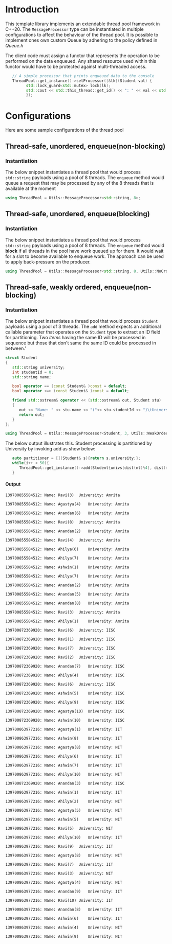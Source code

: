 # Introduction
This template library implements an extendable thread pool framework in C++20.
The `MessageProcessor` type can be instantiated in multiple configurations to affect the behaviour
of the thread pool.  It is possible to implement ones own custom Queue by adhering to the policy defined in *Queue.h*

The client code must assign a functor that represents the operation to be performed on the data enqueued.
Any shared resource used within this functor would have to be protected against multi-threaded access.

```cpp
   // A simple processor that prints enqueued data to the console
   ThreadPool::get_instance()->setProcessor([&lk](Student val) {
         std::lock_guard<std::mutex> lock(lk);
         std::cout << std::this_thread::get_id() << ": " << val << std::endl;
         });
```

# Configurations
Here are some sample configurations of the thread pool

## Thread-safe, unordered, enqueue(non-blocking)
### Instantiation
The below snippet instantiates a thread pool that would process `std::string` payloads
using a pool of 8 threads.  The `enqueue` method would queue a request that may be processed by any of the 
8 threads that is available at the moment

```cpp
using ThreadPool = Utils::MessageProcessor<std::string, 8>;
```


## Thread-safe, unordered, enqueue(blocking)
### Instantiation
The below snippet instantiates a thread pool that would process `std::string` payloads
using a pool of 8 threads.  The `enqueue` method would **block** if all threads in the pool have work
queued up for them.  It would wait for a slot to become available to enqueue work.  The approach can be 
used to apply back-pressure on the producer.

```cpp
using ThreadPool = Utils::MessageProcessor<std::string, 8, Utils::NoOrdering, Utils::NonBufferingQueue>;
```

## Thread-safe, weakly ordered, enqueue(non-blocking)
### Instantiation
The below snippet instantiates a thread pool that would process `Student` payloads
using a pool of 3 threads.  The `add` method expects an additional callable parameter that operates on 
the `Student` type to extract an ID field for partitioning.  Two *items* having the same ID will be processed in
sequence but those that don't same the same ID could be processed in between.'

```cpp
struct Student
{
   std::string university;
   int studentId = 0;
   std::string name;

   bool operator == (const Student& )const = default;
   bool operator <=> (const Student& )const = default;

   friend std::ostream& operator << (std::ostream& out, Student stu)
   {
      out << "Name: " << stu.name << "("<< stu.studentId << ")\tUniversity: " << stu.university << "\n";
      return out;
   }
};

using ThreadPool = Utils::MessageProcessor<Student, 3, Utils::WeakOrdering>;
```

The below output illustrates this.  Student processing is partitioned by University by invoking add as show below:

```cpp
   auto partitioner = [](Student& s){return s.university;};
   while(i++ < 50){
      ThreadPool::get_instance()->add(Student{univs[dist(mt)%4], dist(mt), names[dist(mt)%5]}, partitioner);
   }
```

#### Output

```
139700855584512: Name: Ravi(3)	University: Amrita

139700855584512: Name: Agastya(4)	University: Amrita

139700855584512: Name: Anandan(6)	University: Amrita

139700855584512: Name: Ravi(8)	University: Amrita

139700855584512: Name: Anandan(2)	University: Amrita

139700855584512: Name: Ravi(4)	University: Amrita

139700855584512: Name: Ahilya(6)	University: Amrita

139700855584512: Name: Ahilya(7)	University: Amrita

139700855584512: Name: Ashwin(1)	University: Amrita

139700855584512: Name: Ahilya(7)	University: Amrita

139700855584512: Name: Anandan(2)	University: Amrita

139700855584512: Name: Anandan(5)	University: Amrita

139700855584512: Name: Anandan(8)	University: Amrita

139700855584512: Name: Ravi(3)	University: Amrita

139700855584512: Name: Ahilya(1)	University: Amrita

139700872369920: Name: Ravi(6)	University: IISC

139700872369920: Name: Ravi(1)	University: IISC

139700872369920: Name: Ravi(7)	University: IISC

139700872369920: Name: Ravi(2)	University: IISC

139700872369920: Name: Anandan(7)	University: IISC

139700872369920: Name: Ahilya(4)	University: IISC

139700872369920: Name: Ravi(6)	University: IISC

139700872369920: Name: Ashwin(5)	University: IISC

139700872369920: Name: Ahilya(9)	University: IISC

139700872369920: Name: Agastya(10)	University: IISC

139700872369920: Name: Ashwin(10)	University: IISC

139700863977216: Name: Agastya(1)	University: IIT

139700863977216: Name: Ashwin(8)	University: IIT

139700863977216: Name: Agastya(8)	University: NIT

139700863977216: Name: Ahilya(6)	University: IIT

139700863977216: Name: Ashwin(7)	University: IIT

139700863977216: Name: Ahilya(10)	University: NIT

139700872369920: Name: Anandan(3)	University: IISC

139700863977216: Name: Ashwin(1)	University: IIT

139700863977216: Name: Ahilya(2)	University: NIT

139700863977216: Name: Agastya(5)	University: NIT

139700863977216: Name: Ashwin(5)	University: NIT

139700863977216: Name: Ravi(5)	University: NIT

139700863977216: Name: Ahilya(10)	University: IIT

139700863977216: Name: Ravi(9)	University: IIT

139700863977216: Name: Agastya(8)	University: NIT

139700863977216: Name: Ravi(7)	University: IIT

139700863977216: Name: Ravi(3)	University: NIT

139700863977216: Name: Agastya(4)	University: NIT

139700863977216: Name: Anandan(9)	University: IIT

139700863977216: Name: Ravi(10)	University: IIT

139700863977216: Name: Anandan(8)	University: IIT

139700863977216: Name: Ashwin(6)	University: IIT

139700863977216: Name: Ashwin(4)	University: NIT

139700863977216: Name: Ashwin(9)	University: NIT
```
